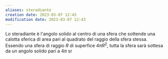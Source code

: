 ```yaml
---
aliases: steradiante
creation date: 2023-03-07 12:43
modification date: 2023-03-07 12:43
---
```

Lo steradiante è l'angolo solido al centro di una sfera che sottende una calotta sferica di area pari al quadrato del raggio della sfera stessa. Essendo una sfera di raggio $R$ di superfice $4\pi R^2$, tutta la sfera sarà sottesa da un angolo solido pari a $4\pi\ \mathrm{sr}$



